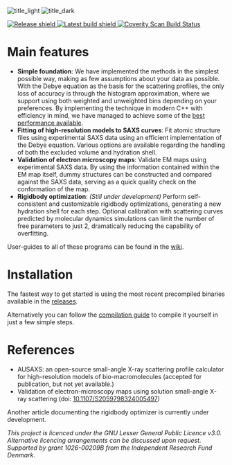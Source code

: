 ![title_light](../media/title_dark.png?raw=true#gh-light-mode-only)
![title_dark](../media/title_light.png?raw=true#gh-dark-mode-only)

<a href="https://github.com/AUSAXS/AUSAXS/releases/latest">
  <img alt="Release shield"
       src="https://img.shields.io/github/v/release/AUSAXS/AUSAXS"/>
</a>
<a href="https://github.com/AUSAXS/AUSAXS/actions/workflows/build-and-test.yml?query=branch%3Amaster">
  <img alt="Latest build shield"
       src="https://img.shields.io/github/actions/workflow/status/AUSAXS/AUSAXS/build-and-test.yml?branch=master"/>
</a>
<a href="https://scan.coverity.com/projects/ausaxs-ausaxs">
  <img alt="Coverity Scan Build Status"
       src="https://scan.coverity.com/projects/30350/badge.svg"/>
</a>

# Main features
- **Simple foundation**: We have implemented the methods in the simplest possible way, making as few assumptions about your data as possible. With the Debye equation as the basis for the scattering profiles, the only loss of accuracy is through the histogram approximation, where we support using both weighted and unweighted bins depending on your preferences. By implementing the technique in modern C++ with efficiency in mind, we have managed to achieve some of the [best performance available](https://github.com/klytje/AUSAXS/blob/media/benchmark.png).
- **Fitting of high-resolution models to SAXS curves**: Fit atomic structure files using experimental SAXS data using an efficient implementation of the Debye equation. Various options are available regarding the handling of both the excluded volume and hydration shell. 
- **Validation of electron microscopy maps**: Validate EM maps using experimental SAXS data. By using the information contained within the EM map itself, dummy structures can be constructed and compared against the SAXS data, serving as a quick quality check on the conformation of the map. 
- **Rigidbody optimization**: _(Still under development)_ Perform self-consistent and customizable rigidbody optimizations, generating a new hydration shell for each step. Optional calibration with scattering curves predicted by molecular dynamics simulations can limit the number of free parameters to just 2, dramatically reducing the capability of overfitting.

User-guides to all of these programs can be found in the [wiki](https://github.com/klytje/AUSAXS/wiki).

# Installation
The fastest way to get started is using the most recent precompiled binaries available in the [releases](https://github.com/klytje/AUSAXS/releases).  

Alternatively you can follow the [compilation guide](https://github.com/AUSAXS/AUSAXS/wiki/Compilation-&-installation) to compile it yourself in just a few simple steps. 

# References
* AUSAXS: an open-source small-angle X-ray scattering profile calculator for high-resolution models of bio-macromolecules (accepted for publication, but not yet available.)
* Validation of electron-microscopy maps using solution small-angle X-ray scattering (doi: [10.1107/S2059798324005497](https://doi.org/10.1107/S2059798324005497))

Another article documenting the rigidbody optimizer is currently under development. 

_This project is licenced under the GNU Lesser General Public Licence v3.0. Alternative licencing arrangements can be discussed upon request. Supported by grant 1026-00209B from the Independent Research Fund Denmark._
